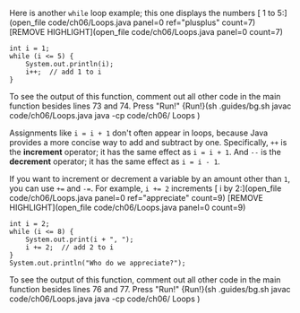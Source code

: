 Here is another ```while``` loop example; this one displays the numbers
[ 1 to 5:](open_file code/ch06/Loops.java panel=0 ref="plusplus" count=7)
 [REMOVE HIGHLIGHT](open_file code/ch06/Loops.java panel=0 count=7)


```code
int i = 1;
while (i <= 5) {
    System.out.println(i);
    i++;  // add 1 to i
}
```

To see the output of this function, comment out all other code in the main function besides lines 73 and 74. Press "Run!"
{Run!}(sh .guides/bg.sh javac code/ch06/Loops.java java -cp code/ch06/ Loops )


Assignments like `i = i + 1` don't often appear in loops, because Java provides a more concise way to add and subtract by one. Specifically, `++` is the **increment** operator; it has the same effect as `i = i + 1`. And `--` is the **decrement** operator; it has the same effect as `i = i - 1`.


If you want to increment or decrement a variable by an amount other than `1`, you can use `+=` and `-=`. For example, ```i += 2``` increments 
[ i by 2:](open_file code/ch06/Loops.java panel=0 ref="appreciate" count=9)
 [REMOVE HIGHLIGHT](open_file code/ch06/Loops.java panel=0 count=9)


```code
int i = 2;
while (i <= 8) {
    System.out.print(i + ", ");
    i += 2;  // add 2 to i
}
System.out.println("Who do we appreciate?");
```

To see the output of this function, comment out all other code in the main function besides lines 76 and 77. Press "Run!"
{Run!}(sh .guides/bg.sh javac code/ch06/Loops.java java -cp code/ch06/ Loops )
